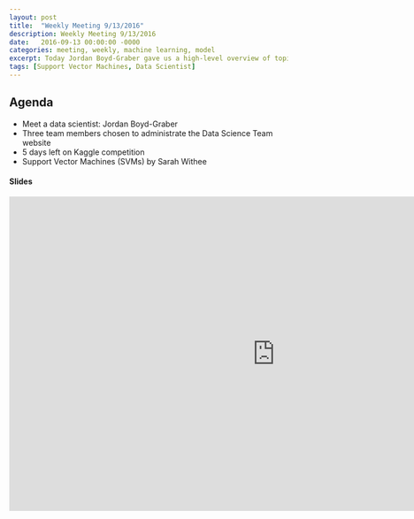 ```yaml
---
layout: post
title:  "Weekly Meeting 9/13/2016"
description: Weekly Meeting 9/13/2016
date:   2016-09-13 00:00:00 -0000
categories: meeting, weekly, machine learning, model
excerpt: Today Jordan Boyd-Graber gave us a high-level overview of topic models, and Sarah Withee presented on Support Vector Machines (SVMs)
tags: [Support Vector Machines, Data Scientist]
---
```


## Agenda

* Meet a data scientist: Jordan Boyd-Graber
* Three team members chosen to administrate the Data Science Team website
* 5 days left on Kaggle competition
* Support Vector Machines (SVMs) by Sarah Withee

#### Slides

<iframe src="https://docs.google.com/presentation/d/12rHVQF1sAaw1M9m9s7oCoOHEyOM6Iip9gUq-tZlVDzg/embed?start=false&loop=false&delayms=3000" frameborder="0" width="960" height="569" allowfullscreen="true" mozallowfullscreen="true" webkitallowfullscreen="true"></iframe>


